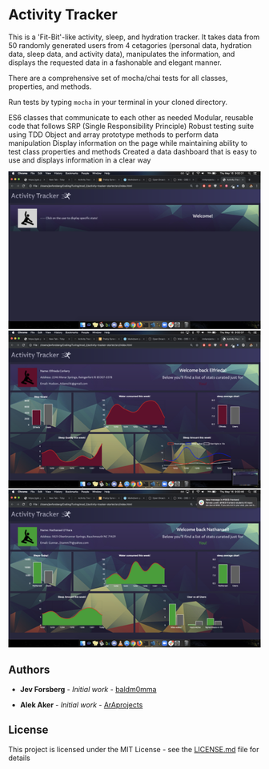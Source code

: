 # Activity Tracker

This is a 'Fit-Bit'-like activity, sleep, and hydration tracker. It takes data from 50 randomly generated users from 4 cetagories (personal data, hydration data, sleep data, and activity data), manipulates the information, and displays the requested data in a fashonable and elegant manner.

There are a comprehensive set of mocha/chai tests for all classes, properties, and methods.

Run tests by typing `mocha` in your terminal in your cloned directory.


   ES6 classes that communicate to each other as needed
   Modular, reusable code that follows SRP (Single Responsibility Principle)
   Robust testing suite using TDD
   Object and array prototype methods to perform data manipulation
   Display information on the page while maintaining ability to test class properties and methods
   Created a data dashboard that is easy to use and displays information in a clear way

![Our comp](assets/Our-comp-1.png)
![Our comp](assets/Our-comp-2.png)
![Our comp](assets/Our-comp-3.png)

## Authors

* **Jev Forsberg** - *Initial work* - [baldm0mma](https://github.com/baldm0mma)

* **Alek Aker** - *Initial work* - [ArAprojects](https://github.com/ArAprojects)

## License

This project is licensed under the MIT License - see the [LICENSE.md](LICENSE.md) file for details
